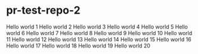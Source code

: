 # pr-test-repo-2
Hello world 1
Hello world 2
Hello world 3
Hello world 4
Hello world 5
Hello world 6
Hello world 7
Hello world 8
Hello world 9
Hello world 10
Hello world 11
Hello world 12
Hello world 13
Hello world 14
Hello world 15
Hello world 16
Hello world 17
Hello world 18
Hello world 19
Hello world 20
